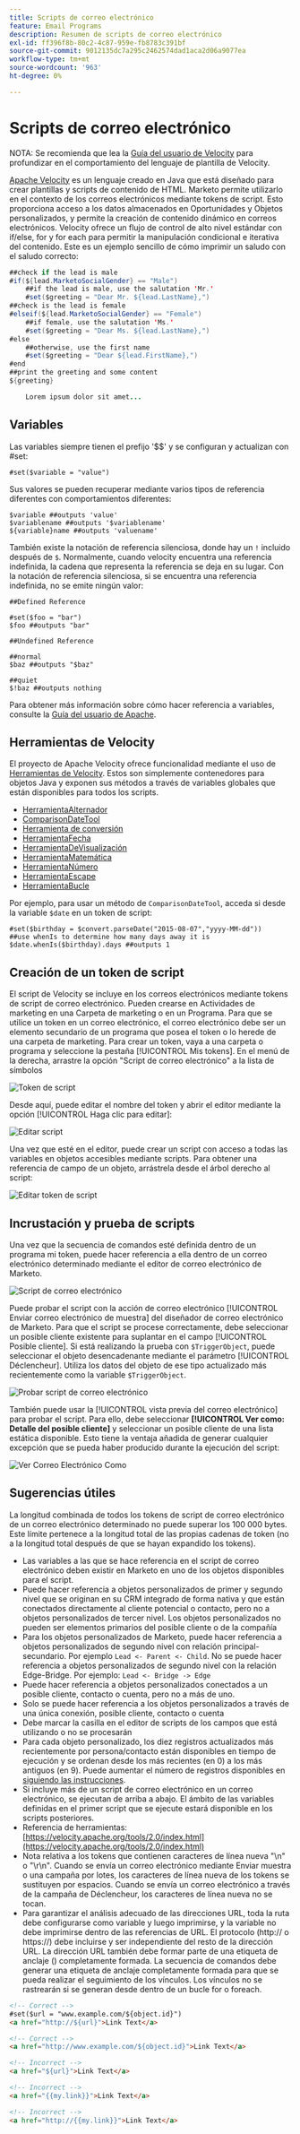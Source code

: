 ```yaml
---
title: Scripts de correo electrónico
feature: Email Programs
description: Resumen de scripts de correo electrónico
exl-id: ff396f8b-80c2-4c87-959e-fb8783c391bf
source-git-commit: 9012135dc7a295c2462574dad1aca2d06a9077ea
workflow-type: tm+mt
source-wordcount: '963'
ht-degree: 0%

---
```


# Scripts de correo electrónico

NOTA: Se recomienda que lea la [Guía del usuario de Velocity](https://velocity.apache.org/engine/devel/user-guide.html) para profundizar en el comportamiento del lenguaje de plantilla de Velocity.

[Apache Velocity](https://velocity.apache.org/) es un lenguaje creado en Java que está diseñado para crear plantillas y scripts de contenido de HTML. Marketo permite utilizarlo en el contexto de los correos electrónicos mediante tokens de script. Esto proporciona acceso a los datos almacenados en Oportunidades y Objetos personalizados, y permite la creación de contenido dinámico en correos electrónicos. Velocity ofrece un flujo de control de alto nivel estándar con if/else, for y for each para permitir la manipulación condicional e iterativa del contenido. Este es un ejemplo sencillo de cómo imprimir un saludo con el saludo correcto:

```java
##check if the lead is male
#if(${lead.MarketoSocialGender} == "Male")
    ##if the lead is male, use the salutation 'Mr.'
    #set($greeting = "Dear Mr. ${lead.LastName},")
##check is the lead is female
#elseif(${lead.MarketoSocialGender} == "Female")
    ##if female, use the salutation 'Ms.'
    #set($greeting = "Dear Ms. ${lead.LastName},")
#else
    ##otherwise, use the first name
    #set($greeting = "Dear ${lead.FirstName},")
#end
##print the greeting and some content
${greeting}

    Lorem ipsum dolor sit amet...
```

## Variables

Las variables siempre tienen el prefijo &#39;$$&#39; y se configuran y actualizan con #set:

```
#set($variable = "value")
```

Sus valores se pueden recuperar mediante varios tipos de referencia diferentes con comportamientos diferentes:

```
$variable ##outputs 'value'
$variablename ##outputs '$variablename'
${variable}name ##outputs 'valuename'
```

También existe la notación de referencia silenciosa, donde hay un `!` incluido después de `$`. Normalmente, cuando velocity encuentra una referencia indefinida, la cadena que representa la referencia se deja en su lugar. Con la notación de referencia silenciosa, si se encuentra una referencia indefinida, no se emite ningún valor:

```
##Defined Reference

#set($foo = "bar")
$foo ##outputs "bar"

##Undefined Reference

##normal
$baz ##outputs "$baz"

##quiet
$!baz ##outputs nothing
```

Para obtener más información sobre cómo hacer referencia a variables, consulte la [Guía del usuario de Apache](https://velocity.apache.org/engine/devel/user-guide.html#formal-reference-notation).

## Herramientas de Velocity

El proyecto de Apache Velocity ofrece funcionalidad mediante el uso de [Herramientas de Velocity](https://velocity.apache.org/tools/devel/apidocs/overview-summary.html). Estos son simplemente contenedores para objetos Java y exponen sus métodos a través de variables globales que están disponibles para todos los scripts.

- [HerramientaAlternador](https://velocity.apache.org/tools/devel/apidocs/org/apache/velocity/tools/generic/AlternatorTool.html)
- [ComparisonDateTool](https://velocity.apache.org/tools/devel/apidocs/org/apache/velocity/tools/generic/ComparisonDateTool.html)
- [Herramienta de conversión](https://velocity.apache.org/tools/devel/apidocs/org/apache/velocity/tools/generic/ConversionTool.html)
- [HerramientaFecha](https://velocity.apache.org/tools/devel/apidocs/org/apache/velocity/tools/generic/DateTool.html)
- [HerramientaDeVisualización](https://velocity.apache.org/tools/devel/apidocs/org/apache/velocity/tools/generic/DisplayTool.html)
- [HerramientaMatemática](https://velocity.apache.org/tools/devel/apidocs/org/apache/velocity/tools/generic/MathTool.html)
- [HerramientaNúmero](https://velocity.apache.org/tools/devel/apidocs/org/apache/velocity/tools/generic/NumberTool.html)
- [HerramientaEscape](https://velocity.apache.org/tools/devel/apidocs/org/apache/velocity/tools/generic/EscapeTool.html)
- [HerramientaBucle](https://velocity.apache.org/tools/devel/apidocs/org/apache/velocity/tools/generic/LoopTool.html)

Por ejemplo, para usar un método de `ComparisonDateTool`, acceda si desde la variable `$date` en un token de script:

```
#set($birthday = $convert.parseDate("2015-08-07","yyyy-MM-dd"))
##use whenIs to determine how many days away it is
$date.whenIs($birthday).days ##outputs 1
```

## Creación de un token de script

El script de Velocity se incluye en los correos electrónicos mediante tokens de script de correo electrónico. Pueden crearse en Actividades de marketing en una Carpeta de marketing o en un Programa. Para que se utilice un token en un correo electrónico, el correo electrónico debe ser un elemento secundario de un programa que posea el token o lo herede de una carpeta de marketing. Para crear un token, vaya a una carpeta o programa y seleccione la pestaña [!UICONTROL Mis tokens]. En el menú de la derecha, arrastre la opción &quot;Script de correo electrónico&quot; a la lista de símbolos

![Token de script](assets/script-token.png)

Desde aquí, puede editar el nombre del token y abrir el editor mediante la opción [!UICONTROL Haga clic para editar]:

![Editar script](assets/script-edit.png)

Una vez que esté en el editor, puede crear un script con acceso a todas las variables en objetos accesibles mediante scripts. Para obtener una referencia de campo de un objeto, arrástrela desde el árbol derecho al script:

![Editar token de script](assets/edit-script-token.png)

## Incrustación y prueba de scripts

Una vez que la secuencia de comandos esté definida dentro de un programa mi token, puede hacer referencia a ella dentro de un correo electrónico determinado mediante el editor de correo electrónico de Marketo.

![Script de correo electrónico](assets/email-script-marketo-email.png)

Puede probar el script con la acción de correo electrónico [!UICONTROL Enviar correo electrónico de muestra] del diseñador de correo electrónico de Marketo. Para que el script se procese correctamente, debe seleccionar un posible cliente existente para suplantar en el campo [!UICONTROL Posible cliente]. Si está realizando la prueba con `$TriggerObject`, puede seleccionar el objeto desencadenante mediante el parámetro [!UICONTROL Déclencheur]. Utiliza los datos del objeto de ese tipo actualizado más recientemente como la variable `$TriggerObject`.

![Probar script de correo electrónico](assets/velocity-test.png)

También puede usar la [!UICONTROL vista previa del correo electrónico] para probar el script. Para ello, debe seleccionar **[!UICONTROL Ver como: Detalle del posible cliente]** y seleccionar un posible cliente de una lista estática disponible. Esto tiene la ventaja añadida de generar cualquier excepción que se pueda haber producido durante la ejecución del script:

![Ver Correo Electrónico Como](assets/view-as.png)

## Sugerencias útiles

La longitud combinada de todos los tokens de script de correo electrónico de un correo electrónico determinado no puede superar los 100 000 bytes. Este límite pertenece a la longitud total de las propias cadenas de token (no a la longitud total después de que se hayan expandido los tokens).

- Las variables a las que se hace referencia en el script de correo electrónico deben existir en Marketo en uno de los objetos disponibles para el script.
- Puede hacer referencia a objetos personalizados de primer y segundo nivel que se originan en su CRM integrado de forma nativa y que están conectados directamente al cliente potencial o contacto, pero no a objetos personalizados de tercer nivel. Los objetos personalizados no pueden ser elementos primarios del posible cliente o de la compañía
- Para los objetos personalizados de Marketo, puede hacer referencia a objetos personalizados de segundo nivel con relación principal-secundario. Por ejemplo `Lead <- Parent <- Child`. No se puede hacer referencia a objetos personalizados de segundo nivel con la relación Edge-Bridge. Por ejemplo: `Lead <- Bridge -> Edge`
- Puede hacer referencia a objetos personalizados conectados a un posible cliente, contacto o cuenta, pero no a más de uno.
- Solo se puede hacer referencia a los objetos personalizados a través de una única conexión, posible cliente, contacto o cuenta
- Debe marcar la casilla en el editor de scripts de los campos que está utilizando o no se procesarán
- Para cada objeto personalizado, los diez registros actualizados más recientemente por persona/contacto están disponibles en tiempo de ejecución y se ordenan desde los más recientes (en 0) a los más antiguos (en 9). Puede aumentar el número de registros disponibles en [siguiendo las instrucciones](https://experienceleague.adobe.com/es/docs/marketo/using/product-docs/administration/email-setup/change-custom-object-retrieval-limits-in-velocity-scripting).
- Si incluye más de un script de correo electrónico en un correo electrónico, se ejecutan de arriba a abajo. El ámbito de las variables definidas en el primer script que se ejecute estará disponible en los scripts posteriores.
- Referencia de herramientas: [https://velocity.apache.org/tools/2.0/index.html](https://velocity.apache.org/tools/2.0/index.html)
- Nota relativa a los tokens que contienen caracteres de línea nueva &quot;\\n&quot; o &quot;\\r\\n&quot;. Cuando se envía un correo electrónico mediante Enviar muestra o una campaña por lotes, los caracteres de línea nueva de los tokens se sustituyen por espacios. Cuando se envía un correo electrónico a través de la campaña de Déclencheur, los caracteres de línea nueva no se tocan.
- Para garantizar el análisis adecuado de las direcciones URL, toda la ruta debe configurarse como variable y luego imprimirse, y la variable no debe imprimirse dentro de las referencias de URL. El protocolo (http:// o https://) debe incluirse y ser independiente del resto de la dirección URL. La dirección URL también debe formar parte de una etiqueta de anclaje (<a>) completamente formada. La secuencia de comandos debe generar una etiqueta de anclaje completamente formada para que se pueda realizar el seguimiento de los vínculos. Los vínculos no se rastrearán si se generan desde dentro de un bucle for o foreach.

```html
<!-- Correct -->
#set($url = "www.example.com/${object.id}")
<a href="http://${url}">Link Text</a>

<!-- Correct -->
<a href="http://www.example.com/${object.id}">Link Text</a>

<!-- Incorrect -->
<a href="${url}">Link Text</a>

<!-- Incorrect -->
<a href="{{my.link}}">Link Text</a>

<!-- Incorrect -->
<a href="http://{{my.link}}">Link Text</a>
```
